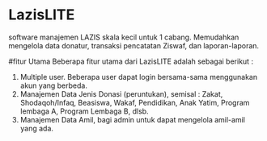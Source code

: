 # LazisLITE
software manajemen LAZIS skala kecil untuk 1 cabang. Memudahkan mengelola data donatur, transaksi pencatatan Ziswaf, dan laporan-laporan.

#fitur Utama
Beberapa fitur utama dari LazisLITE adalah sebagai berikut : 
1. Multiple user. Beberapa user dapat login bersama-sama menggunakan akun yang berbeda.
2. Manajemen Data Jenis Donasi (peruntukan), semisal : Zakat, Shodaqoh/Infaq, Beasiswa, Wakaf, Pendidikan, Anak Yatim, Program lembaga A, Program Lembaga B, dlsb.
3. Manajemen Data Amil, bagi admin untuk dapat mengelola amil-amil yang ada. 
